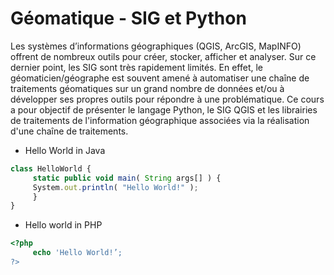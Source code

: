 # **Géomatique - SIG et Python** 

Les systèmes d’informations géographiques (QGIS, ArcGIS, MapINFO) offrent de nombreux outils pour créer, stocker, afficher et analyser. Sur ce dernier point, les SIG sont très rapidement limités. En effet, le géomaticien/géographe est souvent amené à automatiser une chaîne de traitements géomatiques sur un grand nombre de données et/ou à développer ses propres outils pour répondre à une problématique. Ce cours a pour objectif de présenter le langage Python, le SIG QGIS et les librairies de traitements de l'information géographique associées via la réalisation d'une chaîne de traitements. 

* Hello World in Java 
```js
class HelloWorld {   
     static public void main( String args[] ) { 
     System.out.println( "Hello World!" );
     }
} 
```

* Hello world in PHP 
```php
<?php 
     echo 'Hello World!’; 
?> 
```
